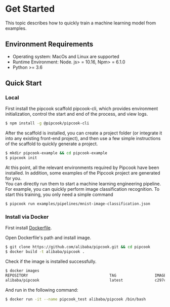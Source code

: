# Get Started

This topic describes how to quickly train a machine learning model from examples.

## Environment Requirements

- Operating system: MacOs and Linux are supported
- Runtime Environment: Node. js> = 10.16, Npm> = 6.1.0
- Python >= 3.6

## Quick Start

### Local

First install the pipcook scaffold pipcook-cli, which provides environment initialization, control the start and end of the process, and view logs.

```sh
$ npm install -g @pipcook/pipcook-cli
```

After the scaffold is installed, you can create a project folder (or integrate it into any existing front-end project), and then use a few simple instructions of the scaffold to quickly generate a project.

```sh
$ mkdir pipcook-example && cd pipcook-example
$ pipcook init
```

At this point, all the relevant environments required by Pipcook have been installed. In addition, some examples  of the Pipcook project are generated for you.<br />You can directly run them to start a machine learning engineering pipeline. For example, you can quickly perform image classification recognition. To start this training, you only need a simple command

```sh
$ pipcook run examples/pipelines/mnist-image-classification.json
```

### Install via Docker

First install [Dockerfile](https://github.com/alibaba/pipcook/blob/master/Dockerfile).

Open Dockerfile's path and install image.

```sh
$ git clone https://github.com/alibaba/pipcook.git && cd pipcook
$ docker build -t alibaba/pipcook .
```

Check if the image is installed successfully.

```sh
$ docker images
REPOSITORY                                    TAG                 IMAGE ID            CREATED             SIZE
alibaba/pipcook                               latest              c297c73d62d4        7 hours ago         3.67GB
```

And run in the following command:

```sh
$ docker run -it --name pipcook_test alibaba/pipcook /bin/bash
```

